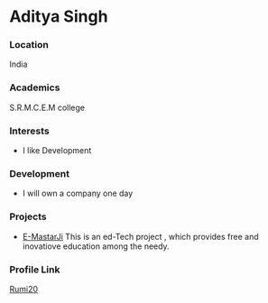 # Aditya Singh

### Location

India

### Academics

S.R.M.C.E.M college

### Interests

- I like Development 

### Development

- I will own a company one day

### Projects

- [E-MastarJi](https://github.com/AD1TYA03/eduForEveryone) This is an ed-Tech project , which provides free and inovatiove education among the needy.

### Profile Link

[Rumi20](https://github.com/AD1TYA03)
